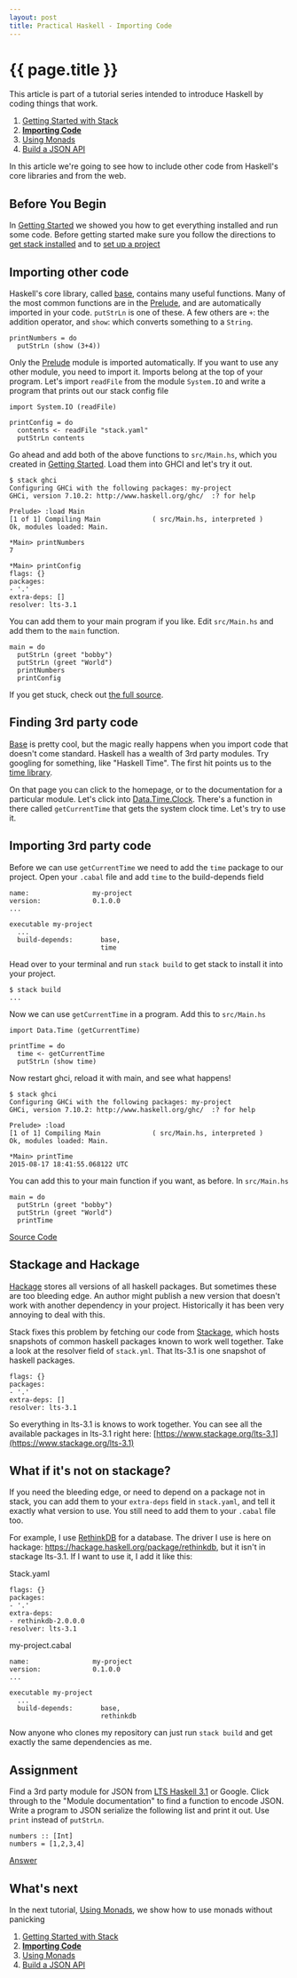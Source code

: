 ```yaml
---
layout: post
title: Practical Haskell - Importing Code
---
```


{{ page.title }}
================

This article is part of a tutorial series intended to introduce Haskell by coding things that work.

1. [Getting Started with Stack][getting-started]
2. [**Importing Code**][importing-code]
3. [Using Monads][using-monads]
4. [Build a JSON API][json-api]

In this article we're going to see how to include other code from Haskell's core libraries and from the web.

Before You Begin
----------------

In [Getting Started][getting-started] we showed you how to get everything installed and run some code. Before getting started make sure you follow the directions to [get stack installed](http://seanhess.github.io/2015/08/04/practical-haskell-getting-started.html#installing-stack) and to [set up a project](http://seanhess.github.io/2015/08/04/practical-haskell-getting-started.html#setting-up-a-new-project)

Importing other code
--------------------

Haskell's core library, called [base][base], contains many useful functions. Many of the most common functions are in the [Prelude][prelude], and are automatically imported in your code. `putStrLn` is one of these. A few others are `+`: the addition operator, and `show`: which converts something to a `String`.

    printNumbers = do
      putStrLn (show (3+4)) 

Only the [Prelude][prelude] module is imported automatically. If you want to use any other module, you need to import it. Imports belong at the top of your program. Let's import `readFile` from the module `System.IO` and write a program that prints out our stack config file

    import System.IO (readFile)

    printConfig = do
      contents <- readFile "stack.yaml"
      putStrLn contents

Go ahead and add both of the above functions to `src/Main.hs`, which you created in [Getting Started][getting-started]. Load them into GHCI and let's try it out.

    $ stack ghci
    Configuring GHCi with the following packages: my-project
    GHCi, version 7.10.2: http://www.haskell.org/ghc/  :? for help

    Prelude> :load Main
    [1 of 1] Compiling Main             ( src/Main.hs, interpreted )
    Ok, modules loaded: Main.

    *Main> printNumbers
    7

    *Main> printConfig
    flags: {}
    packages:
    - '.'
    extra-deps: []
    resolver: lts-3.1

You can add them to your main program if you like. Edit `src/Main.hs` and add them to the `main` function.

    main = do
      putStrLn (greet "bobby")
      putStrLn (greet "World")
      printNumbers
      printConfig

If you get stuck, check out [the full source][source].

Finding 3rd party code
----------------------

[Base][base] is pretty cool, but the magic really happens when you import code that doesn't come standard. Haskell has a wealth of 3rd party modules. Try googling for something, like "Haskell Time". The first hit points us to the [time library](https://hackage.haskell.org/package/time).

On that page you can click to the homepage, or to the documentation for a particular module. Let's click into [Data.Time.Clock](https://hackage.haskell.org/package/time-1.5.0.1/docs/Data-Time-Clock.html). There's a function in there called `getCurrentTime` that gets the system clock time. Let's try to use it.

Importing 3rd party code
------------------------

Before we can use `getCurrentTime` we need to add the `time` package to our project. Open your `.cabal` file and add `time` to the build-depends field

    name:                my-project
    version:             0.1.0.0
    ...

    executable my-project
      ...
      build-depends:       base,
                           time

Head over to your terminal and run `stack build` to get stack to install it into your project.

    $ stack build
    ...

Now we can use `getCurrentTime` in a program. Add this to `src/Main.hs`

    import Data.Time (getCurrentTime)

    printTime = do
      time <- getCurrentTime
      putStrLn (show time)

Now restart ghci, reload it with main, and see what happens!

    $ stack ghci
    Configuring GHCi with the following packages: my-project
    GHCi, version 7.10.2: http://www.haskell.org/ghc/  :? for help

    Prelude> :load 
    [1 of 1] Compiling Main             ( src/Main.hs, interpreted )
    Ok, modules loaded: Main.

    *Main> printTime
    2015-08-17 18:41:55.068122 UTC

You can add this to your main function if you want, as before. In `src/Main.hs`

    main = do
      putStrLn (greet "bobby")
      putStrLn (greet "World")
      printTime

[Source Code][source]

Stackage and Hackage
----------------------

[Hackage](http://hackage.haskell.org/) stores all versions of all haskell packages. But sometimes these are too bleeding edge. An author might publish a new version that doesn't work with another dependency in your project. Historically it has been very annoying to deal with this.

Stack fixes this problem by fetching our code from [Stackage][stackage], which hosts snapshots of common haskell packages known to work well together. Take a look at the resolver field of `stack.yml`. That lts-3.1 is one snapshot of haskell packages.

    flags: {}
    packages:
    - '.'
    extra-deps: []
    resolver: lts-3.1

So everything in lts-3.1 is knows to work together. You can see all the available packages in lts-3.1 right here: [https://www.stackage.org/lts-3.1](https://www.stackage.org/lts-3.1)

What if it's not on stackage?
-----------------------------

If you need the bleeding edge, or need to depend on a package not in stack, you can add them to your `extra-deps` field in `stack.yaml`, and tell it exactly what version to use. You still need to add them to your `.cabal` file too.

For example, I use [RethinkDB](http://rethinkdb.com) for a database. The driver I use is here on hackage: https://hackage.haskell.org/package/rethinkdb, but it isn't in stackage lts-3.1. If I want to use it, I add it like this:

Stack.yaml

    flags: {}
    packages:
    - '.'
    extra-deps:
    - rethinkdb-2.0.0.0
    resolver: lts-3.1

my-project.cabal

    name:                my-project
    version:             0.1.0.0
    ...

    executable my-project
      ...
      build-depends:       base,
                           rethinkdb

Now anyone who clones my repository can just run `stack build` and get exactly the same dependencies as me.

Assignment
----------

Find a 3rd party module for JSON from [LTS Haskell 3.1](http://stackage.org/lts) or Google. Click through to the "Module documentation" to find a function to encode JSON. Write a program to JSON serialize the following list and print it out. Use `print` instead of `putStrLn`.

    numbers :: [Int]
    numbers = [1,2,3,4]

[Answer](https://github.com/seanhess/practical-haskell/blob/master/02-importing-code/src/Assignment.hs)

What's next
-----------

In the next tutorial, [Using Monads][using-monads], we show how to use monads without panicking

1. [Getting Started with Stack][getting-started]
2. [**Importing Code**][importing-code]
3. [Using Monads][using-monads]
4. [Build a JSON API][json-api]

[stackage]: https://www.stackage.org/
[getting-started]: http://seanhess.github.io/2015/08/04/practical-haskell-getting-started.html
[importing-code]: http://seanhess.github.io/2015/08/17/practical-haskell-importing-code.html
[using-monads]: http://seanhess.github.io/2015/08/18/practical-haskell-using-monads.html
[json-api]: http://seanhess.github.io/2015/08/19/practical-haskell-json-api.html

[prelude]: https://hackage.haskell.org/package/base/docs/Prelude.html
[base]: http://hackage.haskell.org/package/base
[source]: https://github.com/seanhess/practical-haskell/tree/master/02-importing-code
